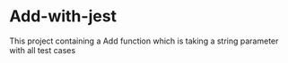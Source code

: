 # Add-with-jest
This project containing a Add function which is taking a string parameter with all test cases
